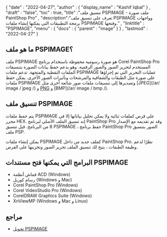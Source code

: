 {
  "date" : "2022-04-27",
  "author" : {
    "display_name" : "Kashif Iqbal"
} ,
  "draft" : "false",
  "toc" : true,
  "title" :"تنسيق ملف PSPIMAGE - ملف صورة PaintShop Pro" ,
  "description":"تعرف على تنسيق ملف PSPIMAGE وواجهات برمجة التطبيقات التي يمكنها إنشاء ملفات PSPIMAGE وفتحها." ,
  "linktitle" : "PSPIMAGE",
  "menu" : {
    "docs" : {
      "parent" : "image"
}
} ,
  "lastmod" : "2022-04-27"
}
## ما هو ملف PSPIMAGE؟

ملف PSPIMAGE هو صورة رسومية محفوظة باستخدام برنامج Corel PaintShop Pro المستخدم لتحرير الصور والصور الرقمية. وهو يدعم حفظ بيانات الصورة بتنسيقات الملفات النقطية والمتجهة. تدعم ملفات PSPIMAGE عمليات التحرير التي تم إجراؤها على صورة مثل الطبقات والشفافية والمرشحات وتأثيرات الصور الأخرى. يمكن حفظ ملفات PSPIMAGE وتصديرها إلى تنسيقات ملفات صور شائعة أخرى مثل [JPEG](/ar/ image / jpeg /) و [PNG](/ar/) و [BMP](/ar/ image / bmp /).

## تنسيق ملف PSPIMAGE

يتم حفظ ملفات PSPIMAGE على قرص كملفات ثنائية ولا يمكن تحليل بياناتها إلا في محرر HEX. إنه تنسيق الملف الأصلي لبرنامج PaintShop Pro وقد تم تقديمه مع الإصدار 8 من البرنامج. قبل تنسيق PSPIMAGE ، حفظ برنامج PaintShop Pro الصور بتنسيق ملف PSP.

يمكن إنشاء ملفات PSPIMAGE كملف جديد من داخل PaintShop Pro. نظرًا لدعم وظيفة الطبقات ، يتيح لك تنسيق الملف تحرير الصور وتخزينها على القرص.

## البرامج التي يمكنها فتح مستندات PSPIMAGE

* قماش أنظمة ACD (Windows)
* رسام كوريل (Windows و Mac)
* Corel PaintShop Pro (Windows)
* Corel VideoStudio Pro (Windows)
* CorelDRAW Graphics Suite (Windows)
* XnViewMP (Windows و Mac و Linux)

## مراجع

* [تحويل PSPIMAGE](https://community.adobe.com/t5/photoshop-ecosystem-discussions/pspimage-conversion/mp/5288141)

